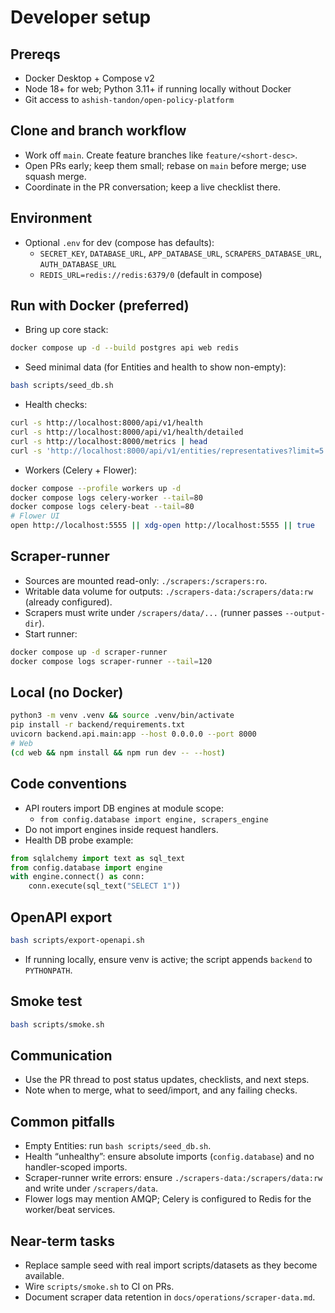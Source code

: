 # Developer setup

## Prereqs
- Docker Desktop + Compose v2
- Node 18+ for web; Python 3.11+ if running locally without Docker
- Git access to `ashish-tandon/open-policy-platform`

## Clone and branch workflow
- Work off `main`. Create feature branches like `feature/<short-desc>`.
- Open PRs early; keep them small; rebase on `main` before merge; use squash merge.
- Coordinate in the PR conversation; keep a live checklist there.

## Environment
- Optional `.env` for dev (compose has defaults):
  - `SECRET_KEY`, `DATABASE_URL`, `APP_DATABASE_URL`, `SCRAPERS_DATABASE_URL`, `AUTH_DATABASE_URL`
  - `REDIS_URL=redis://redis:6379/0` (default in compose)

## Run with Docker (preferred)
- Bring up core stack:
```bash
docker compose up -d --build postgres api web redis
```
- Seed minimal data (for Entities and health to show non-empty):
```bash
bash scripts/seed_db.sh
```
- Health checks:
```bash
curl -s http://localhost:8000/api/v1/health
curl -s http://localhost:8000/api/v1/health/detailed
curl -s http://localhost:8000/metrics | head
curl -s 'http://localhost:8000/api/v1/entities/representatives?limit=5'
```
- Workers (Celery + Flower):
```bash
docker compose --profile workers up -d
docker compose logs celery-worker --tail=80
docker compose logs celery-beat --tail=80
# Flower UI
open http://localhost:5555 || xdg-open http://localhost:5555 || true
```

## Scraper-runner
- Sources are mounted read-only: `./scrapers:/scrapers:ro`.
- Writable data volume for outputs: `./scrapers-data:/scrapers/data:rw` (already configured).
- Scrapers must write under `/scrapers/data/...` (runner passes `--output-dir`).
- Start runner:
```bash
docker compose up -d scraper-runner
docker compose logs scraper-runner --tail=120
```

## Local (no Docker)
```bash
python3 -m venv .venv && source .venv/bin/activate
pip install -r backend/requirements.txt
uvicorn backend.api.main:app --host 0.0.0.0 --port 8000
# Web
(cd web && npm install && npm run dev -- --host)
```

## Code conventions
- API routers import DB engines at module scope:
  - `from config.database import engine, scrapers_engine`
- Do not import engines inside request handlers.
- Health DB probe example:
```python
from sqlalchemy import text as sql_text
from config.database import engine
with engine.connect() as conn:
    conn.execute(sql_text("SELECT 1"))
```

## OpenAPI export
```bash
bash scripts/export-openapi.sh
```
- If running locally, ensure venv is active; the script appends `backend` to `PYTHONPATH`.

## Smoke test
```bash
bash scripts/smoke.sh
```

## Communication
- Use the PR thread to post status updates, checklists, and next steps.
- Note when to merge, what to seed/import, and any failing checks.

## Common pitfalls
- Empty Entities: run `bash scripts/seed_db.sh`.
- Health “unhealthy”: ensure absolute imports (`config.database`) and no handler-scoped imports.
- Scraper-runner write errors: ensure `./scrapers-data:/scrapers/data:rw` and write under `/scrapers/data`.
- Flower logs may mention AMQP; Celery is configured to Redis for the worker/beat services.

## Near-term tasks
- Replace sample seed with real import scripts/datasets as they become available.
- Wire `scripts/smoke.sh` to CI on PRs.
- Document scraper data retention in `docs/operations/scraper-data.md`.